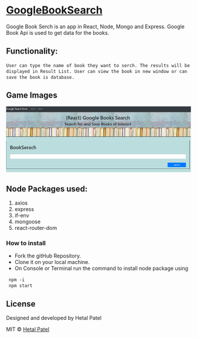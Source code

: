 # [GoogleBookSearch](https://google-serach-book.herokuapp.com/)


Google Book Serch is an app in React, Node, Mongo and Express. Google Book Api is used to get data for the books.

## Functionality:
    User can type the name of book they want to serch. The results will be displayed in Result List. User can view the book in new window or can save the book is database.

## Game Images

![Google Search Book](https://github.com/HET1905/GoogleBookSearch/blob/master/GoogleSearch.PNG "Google Search Book")

## Node Packages used:
1. axios
2. express
3. if-env
4. mongoose
5. react-router-dom


### How to install

* Fork the gitHub Repository.
* Clone it on your local machine.
* On Console or Terminal run the command to install  node package using 
```
 npm -i
 npm start

```


## License
Designed and developed by Hetal Patel

MIT © [Hetal Patel]()





